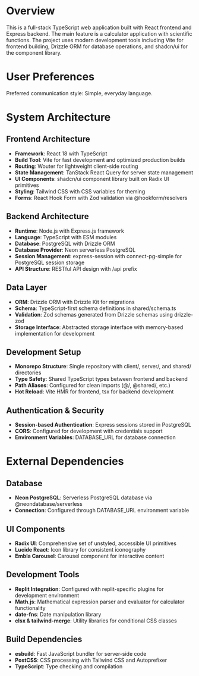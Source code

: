 # Overview

This is a full-stack TypeScript web application built with React frontend and Express backend. The main feature is a calculator application with scientific functions. The project uses modern development tools including Vite for frontend building, Drizzle ORM for database operations, and shadcn/ui for the component library.

# User Preferences

Preferred communication style: Simple, everyday language.

# System Architecture

## Frontend Architecture
- **Framework**: React 18 with TypeScript
- **Build Tool**: Vite for fast development and optimized production builds
- **Routing**: Wouter for lightweight client-side routing
- **State Management**: TanStack React Query for server state management
- **UI Components**: shadcn/ui component library built on Radix UI primitives
- **Styling**: Tailwind CSS with CSS variables for theming
- **Forms**: React Hook Form with Zod validation via @hookform/resolvers

## Backend Architecture
- **Runtime**: Node.js with Express.js framework
- **Language**: TypeScript with ESM modules
- **Database**: PostgreSQL with Drizzle ORM
- **Database Provider**: Neon serverless PostgreSQL
- **Session Management**: express-session with connect-pg-simple for PostgreSQL session storage
- **API Structure**: RESTful API design with /api prefix

## Data Layer
- **ORM**: Drizzle ORM with Drizzle Kit for migrations
- **Schema**: TypeScript-first schema definitions in shared/schema.ts
- **Validation**: Zod schemas generated from Drizzle schemas using drizzle-zod
- **Storage Interface**: Abstracted storage interface with memory-based implementation for development

## Development Setup
- **Monorepo Structure**: Single repository with client/, server/, and shared/ directories
- **Type Safety**: Shared TypeScript types between frontend and backend
- **Path Aliases**: Configured for clean imports (@/, @shared/, etc.)
- **Hot Reload**: Vite HMR for frontend, tsx for backend development

## Authentication & Security
- **Session-based Authentication**: Express sessions stored in PostgreSQL
- **CORS**: Configured for development with credentials support
- **Environment Variables**: DATABASE_URL for database connection

# External Dependencies

## Database
- **Neon PostgreSQL**: Serverless PostgreSQL database via @neondatabase/serverless
- **Connection**: Configured through DATABASE_URL environment variable

## UI Components
- **Radix UI**: Comprehensive set of unstyled, accessible UI primitives
- **Lucide React**: Icon library for consistent iconography
- **Embla Carousel**: Carousel component for interactive content

## Development Tools
- **Replit Integration**: Configured with replit-specific plugins for development environment
- **Math.js**: Mathematical expression parser and evaluator for calculator functionality
- **date-fns**: Date manipulation library
- **clsx & tailwind-merge**: Utility libraries for conditional CSS classes

## Build Dependencies
- **esbuild**: Fast JavaScript bundler for server-side code
- **PostCSS**: CSS processing with Tailwind CSS and Autoprefixer
- **TypeScript**: Type checking and compilation